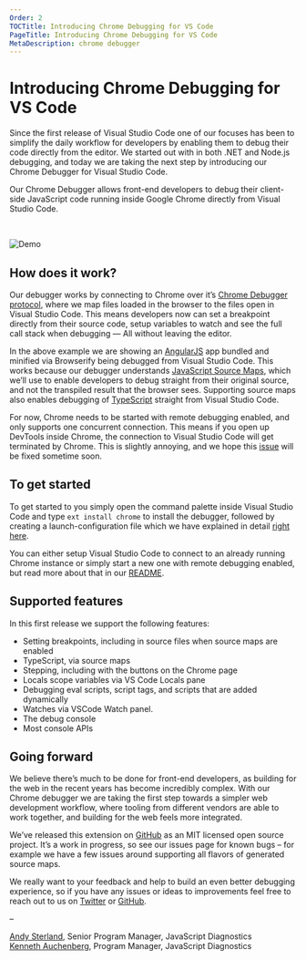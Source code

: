 ```yaml
---
Order: 2
TOCTitle: Introducing Chrome Debugging for VS Code
PageTitle: Introducing Chrome Debugging for VS Code
MetaDescription: chrome debugger
---
```


# Introducing Chrome Debugging for VS Code

Since the first release of Visual Studio Code one of our focuses has been to simplify the daily workflow for developers by enabling them to debug their code directly from the editor. We started out with in both .NET and Node.js debugging, and today we are taking the next step by introducing our Chrome Debugger for Visual Studio Code.

Our Chrome Debugger allows front-end developers to debug their client-side JavaScript code running inside Google Chrome directly from Visual Studio Code.

<br />

![Demo](2016_02_23_chrome-debugger-demo.gif)

## How does it work?
Our debugger works by connecting to Chrome over it’s [Chrome Debugger protocol](https://developer.chrome.com/devtools/docs/debugger-protocol), where we map files loaded in the browser to the files open in Visual Studio Code. This means developers now can set a breakpoint directly from their source code, setup variables to watch and see the full call stack when debugging — All without leaving the editor.

In the above example we are showing an [AngularJS](http://github.com/auchenberg/timey) app bundled and minified via Browserify being debugged from Visual Studio Code. This works because our debugger understands [JavaScript Source Maps](http://www.html5rocks.com/en/tutorials/developertools/sourcemaps/), which we’ll use to enable developers to debug straight from their original source, and not the transpiled result that the browser sees. Supporting source maps also enables debugging of [TypeScript](http://www.typescriptlang.org/) straight from Visual Studio Code.

For now, Chrome needs to be started with remote debugging enabled, and only supports one concurrent connection. This means if you open up DevTools inside Chrome, the connection to Visual Studio Code will get terminated by Chrome. This is slightly annoying, and we hope this [issue](https://code.google.com/p/chromium/issues/detail?id=129539) will be fixed sometime soon.

## To get started
To get started to you simply open the command palette inside Visual Studio Code and type `ext install chrome` to install the debugger, followed by creating a launch-configuration file which we have explained in detail [right here](https://github.com/Microsoft/vscode-chrome-debug/blob/master/README.md).

You can either setup Visual Studio Code to connect to an already running Chrome instance or simply start a new one with remote debugging enabled, but read more about that in our [README](https://github.com/Microsoft/vscode-chrome-debug/blob/master/README.md).

## Supported features
In this first release we support the following features:
- Setting breakpoints, including in source files when source maps are enabled
- TypeScript, via source maps
- Stepping, including with the buttons on the Chrome page
- Locals scope variables via VS Code Locals pane
- Debugging eval scripts, script tags, and scripts that are added dynamically
- Watches via VSCode Watch panel.
- The debug console
- Most console APIs

## Going forward
We believe there’s much to be done for front-end developers, as building for the web in the recent years has become incredibly complex. With our Chrome debugger we are taking the first step towards a simpler web development workflow, where tooling from different vendors are able to work together, and building for the web feels more integrated.

We’ve released this extension on [GitHub](https://github.com/Microsoft/vscode-chrome-debug) as an MIT licensed open source project. It’s a work in progress, so see our issues page for known bugs – for example we have a few issues around supporting all flavors of generated source maps.

We really want to your feedback and help to build an even better debugging experience, so if you have any issues or ideas to improvements feel free to reach out to us on [Twitter](https://twitter.com/EdgeDevTools) or [GitHub](https://github.com/Microsoft/vscode-chrome-debug/).

–

[Andy Sterland](https://twitter.com/AndySterland), Senior Program Manager, JavaScript Diagnostics <br/>
[Kenneth Auchenberg](https://twitter.com/auchenberg), Program Manager, JavaScript Diagnostics

